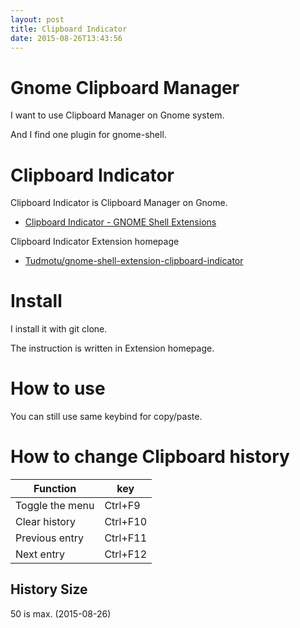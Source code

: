 ```yaml
---
layout: post
title: Clipboard Indicator
date: 2015-08-26T13:43:56
---
```

# Gnome Clipboard Manager

I want to use Clipboard Manager on Gnome system.

And I find one plugin for gnome-shell.

# Clipboard Indicator

Clipboard Indicator is Clipboard Manager on Gnome.

* [Clipboard Indicator - GNOME Shell Extensions](https://extensions.gnome.org/extension/779/clipboard-indicator/)

Clipboard Indicator Extension homepage

* [Tudmotu/gnome-shell-extension-clipboard-indicator](https://github.com/Tudmotu/gnome-shell-extension-clipboard-indicator)

# Install

I install it with git clone.

The instruction is written in Extension homepage.

# How to use

You can still use same keybind for copy/paste.

# How to change Clipboard history

| Function | key |
| --- | --- |
| Toggle the menu | Ctrl+F9 |
| Clear history | Ctrl+F10 |
| Previous entry | Ctrl+F11 |
| Next entry | Ctrl+F12 |

## History Size

50 is max. (2015-08-26)
